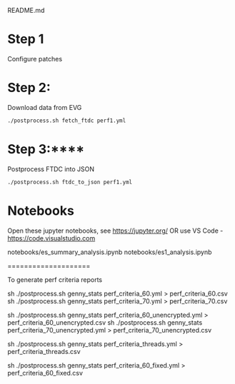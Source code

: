 README.md



# Step 1
Configure patches


# Step 2:

Download data from EVG

```sh
./postprocess.sh fetch_ftdc perf1.yml
```

# Step 3:****

Postprocess FTDC into JSON

```sh
./postprocess.sh ftdc_to_json perf1.yml
```

# Notebooks

Open these jupyter notebooks, see https://jupyter.org/
OR use VS Code - https://code.visualstudio.com

notebooks/es_summary_analysis.ipynb
notebooks/es1_analysis.ipynb


====================

To generate perf criteria reports

sh ./postprocess.sh genny_stats perf_criteria_60.yml > perf_criteria_60.csv
sh ./postprocess.sh genny_stats perf_criteria_70.yml > perf_criteria_70.csv

sh ./postprocess.sh genny_stats perf_criteria_60_unencrypted.yml > perf_criteria_60_unencrypted.csv
sh ./postprocess.sh genny_stats perf_criteria_70_unencrypted.yml > perf_criteria_70_unencrypted.csv

sh ./postprocess.sh genny_stats perf_criteria_threads.yml > perf_criteria_threads.csv

sh ./postprocess.sh genny_stats perf_criteria_60_fixed.yml > perf_criteria_60_fixed.csv
